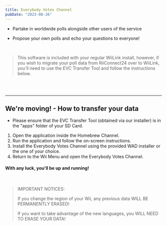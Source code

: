 ```yaml
---
title: Everybody Votes Channel
pubDate: "2023-08-26"
---
```



- Partake in worldwide polls alongside other users of the service

- Propose your own polls and echo your questions to everyone!

</br>

> This software is included with your regular WiiLink install, however, if you wish to migrate your poll data from RiiConnect24 over to WiiLink, you'll need to use the EVC Transfer Tool and follow the instructions below.

</br>
</br>

---

## We're moving! - How to transfer your data


* Please ensure that the EVC Transfer Tool (obtained via our installer) is in the "apps" folder of your SD Card.

1. Open the application inside the Homebrew Channel.
2. Run the application and follow the on-screen instructions.
3. Install the Everybody Votes Channel using the provided WAD installer or the one of your choice.
4. Return to the Wii Menu and open the Everybody Votes Channel.

#### With any luck, you'll be up and running!

</br>

> IMPORTANT NOTICES:
>
> If you change the region of your Wii, any previous data WILL BE PERMANENTLY ERASED!
> 
> If you want to take advantage of the new languages, you WILL NEED TO ERASE YOUR DATA!
